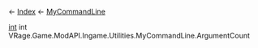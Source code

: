 ← [Index](Api-Index) ← [MyCommandLine](VRage.Game.ModAPI.Ingame.Utilities.MyCommandLine)

[int](System.Int32) int VRage.Game.ModAPI.Ingame.Utilities.MyCommandLine.ArgumentCount